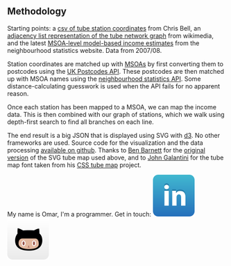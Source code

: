 ## Methodology

Starting points: a [csv of tube station coordinates][1] from Chris Bell, an
[adjacency list representation of the tube network graph][2] from wikimedia,
and the latest [MSOA-level model-based income estimates][3] from the
neighbourhood statistics website.  Data from 2007/08.

Station coordinates are matched up with [MSOAs][4] by first converting them to
postcodes using the [UK Postcodes API][5]. These postcodes are then matched up
with MSOA names using the [neighbourhood statistics API][6]. Some
distance-calculating guesswork is used when the API fails for no apparent
reason.

Once each station has been mapped to a MSOA, we can map the income data.
This is then combined with our graph of stations, which we walk using
depth-first search to find all branches on each line.

The end result is a big JSON that is displayed using SVG with [d3][7]. No other
frameworks are used. Source code for the visualization and the data processing
[available on github][8]. Thanks to [Ben Barnett][9] for the [original
version][10] of the SVG tube map used above, and to [John Galantini][11] for
the tube map font taken from his [CSS tube map][12] project.

My name is Omar, I'm a programmer. Get in touch:
[![linkedin](/static/img/webicon-linkedin.svg)][13]
[![github](/static/img/webicon-github.svg)][14]

[1]: http://www.doogal.co.uk/london_stations.php
[2]: http://commons.wikimedia.org/wiki/London_Underground_geographic_maps/CSV
[3]: http://www.neighbourhood.statistics.gov.uk/dissemination/Info.do?page=analysisandguidance/analysisarticles/income-small-area-model-based-estimates-200708.htm
[4]: http://www.ons.gov.uk/ons/guide-method/geography/beginner-s-guide/census/super-output-areas--soas-/index.html
[5]: http://uk-postcodes.com/api
[6]: http://www.neighbourhood.statistics.gov.uk/dissemination/Info.do?page=nde.htm
[7]: http://d3js.org/
[8]: https://github.com/omarkhan/london-tube-income
[9]: http://www.benbarnett.net/
[10]: https://github.com/benbarnett/SVG-Tube-Map
[11]: http://www.johngalantini.com/
[12]: http://www.csstubemap.co.uk/
[13]: http://www.linkedin.com/pub/omar-khan/28/797/530
[14]: https://github.com/omarkhan

